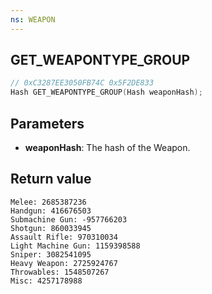 ```yaml
---
ns: WEAPON
---
```

## GET_WEAPONTYPE_GROUP

```c
// 0xC3287EE3050FB74C 0x5F2DE833
Hash GET_WEAPONTYPE_GROUP(Hash weaponHash);
```


## Parameters
* **weaponHash**: The hash of the Weapon.

## Return value
```
Melee: 2685387236
Handgun: 416676503
Submachine Gun: -957766203
Shotgun: 860033945
Assault Rifle: 970310034
Light Machine Gun: 1159398588
Sniper: 3082541095
Heavy Weapon: 2725924767
Throwables: 1548507267
Misc: 4257178988
```